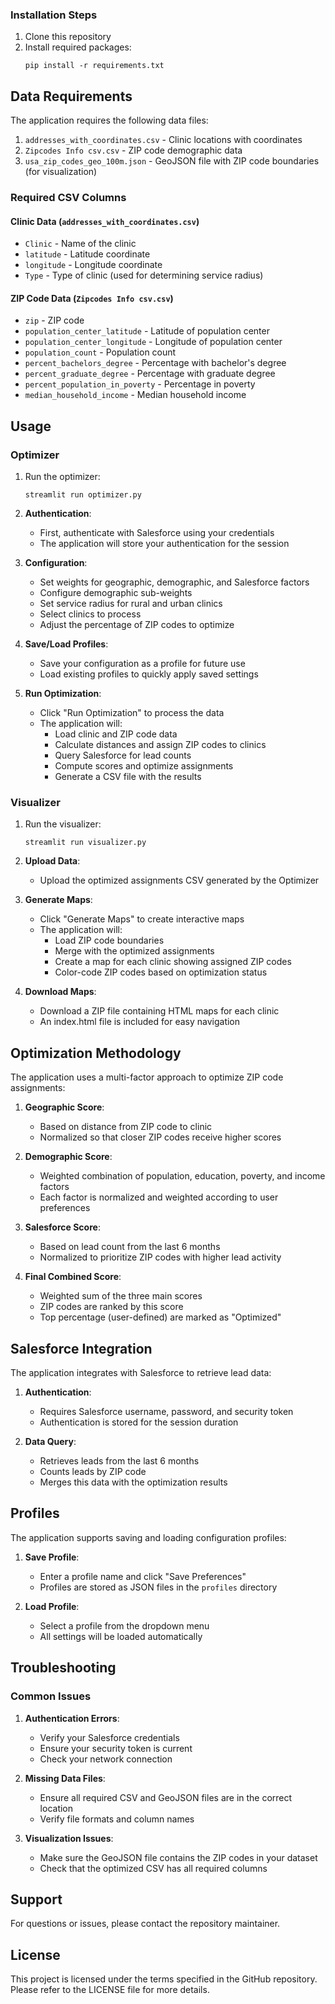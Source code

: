 
### Installation Steps
1. Clone this repository
2. Install required packages:
   ```
   pip install -r requirements.txt
   ```

## Data Requirements

The application requires the following data files:
1. `addresses_with_coordinates.csv` - Clinic locations with coordinates
2. `Zipcodes Info csv.csv` - ZIP code demographic data
3. `usa_zip_codes_geo_100m.json` - GeoJSON file with ZIP code boundaries (for visualization)

### Required CSV Columns

#### Clinic Data (`addresses_with_coordinates.csv`)
- `Clinic` - Name of the clinic
- `latitude` - Latitude coordinate
- `longitude` - Longitude coordinate
- `Type` - Type of clinic (used for determining service radius)

#### ZIP Code Data (`Zipcodes Info csv.csv`)
- `zip` - ZIP code
- `population_center_latitude` - Latitude of population center
- `population_center_longitude` - Longitude of population center
- `population_count` - Population count
- `percent_bachelors_degree` - Percentage with bachelor's degree
- `percent_graduate_degree` - Percentage with graduate degree
- `percent_population_in_poverty` - Percentage in poverty
- `median_household_income` - Median household income

## Usage

### Optimizer

1. Run the optimizer:
   ```
   streamlit run optimizer.py
   ```

2. **Authentication**:
   - First, authenticate with Salesforce using your credentials
   - The application will store your authentication for the session

3. **Configuration**:
   - Set weights for geographic, demographic, and Salesforce factors
   - Configure demographic sub-weights
   - Set service radius for rural and urban clinics
   - Select clinics to process
   - Adjust the percentage of ZIP codes to optimize

4. **Save/Load Profiles**:
   - Save your configuration as a profile for future use
   - Load existing profiles to quickly apply saved settings

5. **Run Optimization**:
   - Click "Run Optimization" to process the data
   - The application will:
     - Load clinic and ZIP code data
     - Calculate distances and assign ZIP codes to clinics
     - Query Salesforce for lead counts
     - Compute scores and optimize assignments
     - Generate a CSV file with the results

### Visualizer

1. Run the visualizer:
   ```
   streamlit run visualizer.py
   ```

2. **Upload Data**:
   - Upload the optimized assignments CSV generated by the Optimizer

3. **Generate Maps**:
   - Click "Generate Maps" to create interactive maps
   - The application will:
     - Load ZIP code boundaries
     - Merge with the optimized assignments
     - Create a map for each clinic showing assigned ZIP codes
     - Color-code ZIP codes based on optimization status

4. **Download Maps**:
   - Download a ZIP file containing HTML maps for each clinic
   - An index.html file is included for easy navigation

## Optimization Methodology

The application uses a multi-factor approach to optimize ZIP code assignments:

1. **Geographic Score**:
   - Based on distance from ZIP code to clinic
   - Normalized so that closer ZIP codes receive higher scores

2. **Demographic Score**:
   - Weighted combination of population, education, poverty, and income factors
   - Each factor is normalized and weighted according to user preferences

3. **Salesforce Score**:
   - Based on lead count from the last 6 months
   - Normalized to prioritize ZIP codes with higher lead activity

4. **Final Combined Score**:
   - Weighted sum of the three main scores
   - ZIP codes are ranked by this score
   - Top percentage (user-defined) are marked as "Optimized"

## Salesforce Integration

The application integrates with Salesforce to retrieve lead data:

1. **Authentication**:
   - Requires Salesforce username, password, and security token
   - Authentication is stored for the session duration

2. **Data Query**:
   - Retrieves leads from the last 6 months
   - Counts leads by ZIP code
   - Merges this data with the optimization results

## Profiles

The application supports saving and loading configuration profiles:

1. **Save Profile**:
   - Enter a profile name and click "Save Preferences"
   - Profiles are stored as JSON files in the `profiles` directory

2. **Load Profile**:
   - Select a profile from the dropdown menu
   - All settings will be loaded automatically

## Troubleshooting

### Common Issues

1. **Authentication Errors**:
   - Verify your Salesforce credentials
   - Ensure your security token is current
   - Check your network connection

2. **Missing Data Files**:
   - Ensure all required CSV and GeoJSON files are in the correct location
   - Verify file formats and column names

3. **Visualization Issues**:
   - Make sure the GeoJSON file contains the ZIP codes in your dataset
   - Check that the optimized CSV has all required columns

## Support

For questions or issues, please contact the repository maintainer.

## License

This project is licensed under the terms specified in the GitHub repository. Please refer to the LICENSE file for more details.